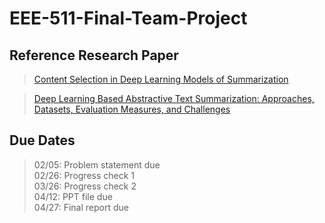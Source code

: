 # EEE-511-Final-Team-Project

## Reference Research Paper

> [Content Selection in Deep Learning Models of Summarization](https://arxiv.org/pdf/1810.12343v2.pdf)

> [Deep Learning Based Abstractive Text Summarization: Approaches, Datasets, Evaluation Measures, and Challenges](https://www.researchgate.net/publication/343836695_Deep_Learning_Based_Abstractive_Text_Summarization_Approaches_Datasets_Evaluation_Measures_and_Challenges)


## Due Dates

> 02/05: Problem statement due\
> 02/26: Progress check 1\
> 03/26: Progress check 2\
> 04/12: PPT file due\
> 04/27: Final report due
